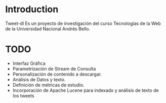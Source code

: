 # Introduction #

Tweet-dl Es un proyecto de investigación del curso Tecnologías de la Web de la Universidad Nacional Andrés Bello.



# TODO #

  * Interfaz Gráfica
  * Parametrización de Stream de Consulta
  * Personalización de contenido a descargar.
  * Análisis de Datos y texto.
  * Definición de métricas de estudio.
  * Incorporación de Apache Lucene para indexado y análisis de texto de los tweets